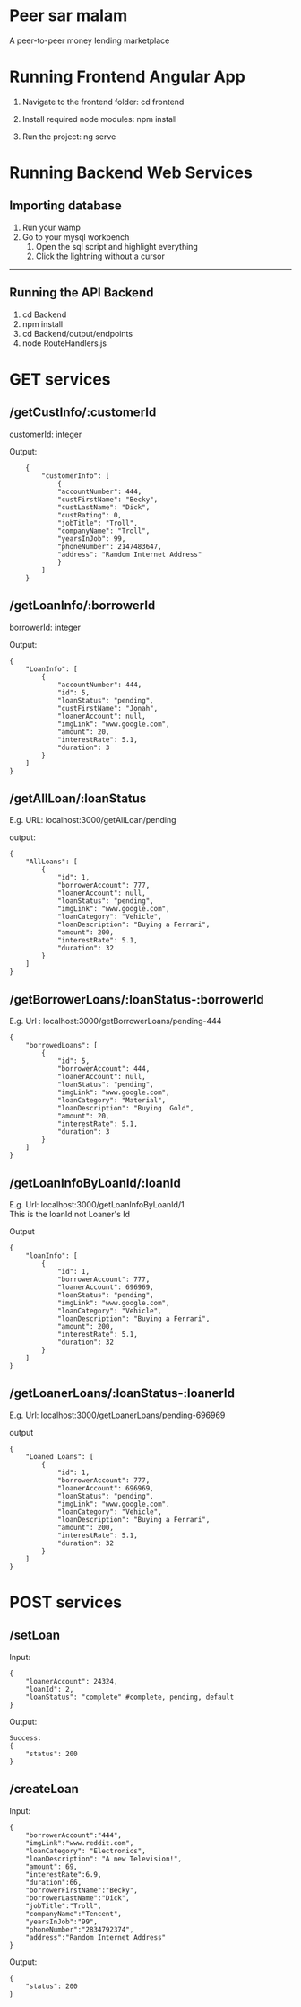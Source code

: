 # Peer sar malam

A peer-to-peer money lending marketplace

# Running Frontend Angular App

1. Navigate to the frontend folder: 
cd frontend

2. Install required node modules:
npm install

3. Run the project:
ng serve

# Running Backend Web Services

## Importing database
1. Run your wamp
2. Go to your mysql workbench
   1. Open the sql script and highlight everything
   2. Click the lightning without a cursor 
<hr>

## Running the API Backend
1. cd Backend
2. npm install
3. cd Backend/output/endpoints
4. node RouteHandlers.js


# GET services

## /getCustInfo/:customerId
customerId: integer

Output:
````
    {
        "customerInfo": [
            {
            "accountNumber": 444,
            "custFirstName": "Becky",
            "custLastName": "Dick",
            "custRating": 0,
            "jobTitle": "Troll",
            "companyName": "Troll",
            "yearsInJob": 99,
            "phoneNumber": 2147483647,
            "address": "Random Internet Address"
            }
        ]
    }
````

## /getLoanInfo/:borrowerId
borrowerId: integer

Output:
```
{
    "LoanInfo": [
        {
            "accountNumber": 444,
            "id": 5,
            "loanStatus": "pending",
            "custFirstName": "Jonah",
            "loanerAccount": null,
            "imgLink": "www.google.com",
            "amount": 20,
            "interestRate": 5.1,
            "duration": 3
        }
    ]
}
```
## /getAllLoan/:loanStatus
E.g. URL: localhost:3000/getAllLoan/pending

output:
```
{
    "AllLoans": [
        {
            "id": 1,
            "borrowerAccount": 777,
            "loanerAccount": null,
            "loanStatus": "pending",
            "imgLink": "www.google.com",
            "loanCategory": "Vehicle",
            "loanDescription": "Buying a Ferrari",
            "amount": 200,
            "interestRate": 5.1,
            "duration": 32
        }
    ]
}
```

## /getBorrowerLoans/:loanStatus-:borrowerId
E.g. Url : localhost:3000/getBorrowerLoans/pending-444
```
{
    "borrowedLoans": [
        {
            "id": 5,
            "borrowerAccount": 444,
            "loanerAccount": null,
            "loanStatus": "pending",
            "imgLink": "www.google.com",
            "loanCategory": "Material",
            "loanDescription": "Buying  Gold",
            "amount": 20,
            "interestRate": 5.1,
            "duration": 3
        }
    ]
}
```
## /getLoanInfoByLoanId/:loanId
E.g. Url: localhost:3000/getLoanInfoByLoanId/1  
This is the loanId not Loaner's Id  

Output
````
{
    "loanInfo": [
        {
            "id": 1,
            "borrowerAccount": 777,
            "loanerAccount": 696969,
            "loanStatus": "pending",
            "imgLink": "www.google.com",
            "loanCategory": "Vehicle",
            "loanDescription": "Buying a Ferrari",
            "amount": 200,
            "interestRate": 5.1,
            "duration": 32
        }
    ]
}
````

## /getLoanerLoans/:loanStatus-:loanerId
E.g. Url: localhost:3000/getLoanerLoans/pending-696969

output
```
{
    "Loaned Loans": [
        {
            "id": 1,
            "borrowerAccount": 777,
            "loanerAccount": 696969,
            "loanStatus": "pending",
            "imgLink": "www.google.com",
            "loanCategory": "Vehicle",
            "loanDescription": "Buying a Ferrari",
            "amount": 200,
            "interestRate": 5.1,
            "duration": 32
        }
    ]
}
```


# POST services

## /setLoan

Input:

```
{
	"loanerAccount": 24324,
	"loanId": 2,
    "loanStatus": "complete" #complete, pending, default
}
```

Output:

```
Success:
{
    "status": 200
}
```

## /createLoan

Input:
```
{
	"borrowerAccount":"444",
	"imgLink":"www.reddit.com",
	"loanCategory": "Electronics",
	"loanDescription": "A new Television!",
	"amount": 69,
	"interestRate":6.9,
	"duration":66,
	"borrowerFirstName":"Becky",
	"borrowerLastName":"Dick",
	"jobTitle":"Troll",
	"companyName":"Tencent",
	"yearsInJob":"99",
	"phoneNumber":"2834792374",
	"address":"Random Internet Address"
}
```

Output:

```
{
    "status": 200
}
```
